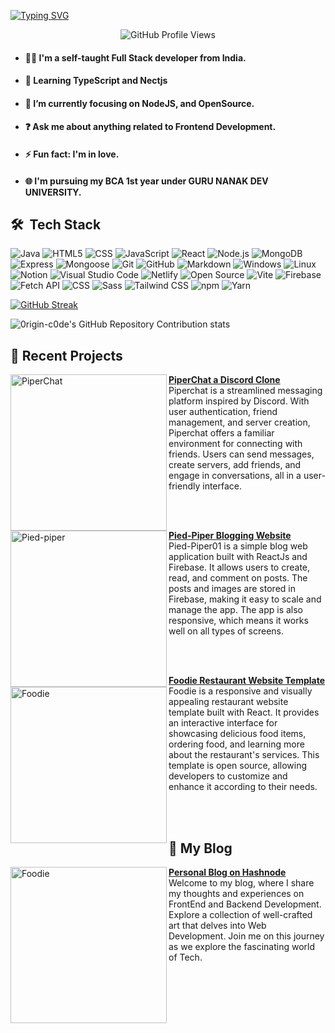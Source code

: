 [![Typing SVG](https://readme-typing-svg.demolab.com?font=Puppins&duration=3000&pause=200&center=true&vCenter=true&random=false&width=435&lines=Hey+%F0%9F%91%8B+I'm+Sunil+;I'm+Full+Stack+Developer;Currently+Focusing+on+MERN+Stack)](https://git.io/typing-svg)

<p align="center">
  <img src="https://komarev.com/ghpvc/?username=0rigin-c0de-username&label=PROFILE+VIEWS" alt="GitHub Profile Views">
</p>

- #### 🙋‍♂️ I'm a self-taught Full Stack developer from India.
- #### 🌿 Learning TypeScript and Nectjs
- #### 🔭 I’m currently focusing on NodeJS, and OpenSource.
- #### ❓ Ask me about anything related to Frontend Development.
- #### ⚡ Fun fact: I'm in love.
- #### 🌐 I'm pursuing my BCA 1st year under GURU NANAK DEV UNIVERSITY.

## 🛠 &nbsp;Tech Stack

![Java](https://img.shields.io/badge/-Java-333333?style=flat&logo=Java&logoColor=007396)
![HTML5](https://img.shields.io/badge/-HTML5-333333?style=flat&logo=HTML5)
![CSS](https://img.shields.io/badge/-CSS-333333?style=flat&logo=CSS3&logoColor=1572B6)
![JavaScript](https://img.shields.io/badge/-JavaScript-333333?style=flat&logo=javascript)
![React](https://img.shields.io/badge/-React-333333?style=flat&logo=react)
![Node.js](https://img.shields.io/badge/-Node.js-333333?style=flat&logo=node.js)
![MongoDB](https://img.shields.io/badge/-MongoDB-333333?style=flat&logo=mongodb)
![Express](https://img.shields.io/badge/-Express-333333?style=flat&logo=express)
![Mongoose](https://img.shields.io/badge/-Mongoose-333333?style=flat&logo=mongoose)
![Git](https://img.shields.io/badge/-Git-333333?style=flat&logo=git)
![GitHub](https://img.shields.io/badge/-GitHub-333333?style=flat&logo=github)
![Markdown](https://img.shields.io/badge/-Markdown-333333?style=flat&logo=markdown)
![Windows](https://img.shields.io/badge/-Windows-333333?style=flat&logo=windows)
![Linux](https://img.shields.io/badge/-Linux-333333?style=flat&logo=linux)
![Notion](https://img.shields.io/badge/-Notion-333333?style=flat&logo=notion)
![Visual Studio Code](https://img.shields.io/badge/-Visual%20Studio%20Code-333333?style=flat&logo=visual-studio-code&logoColor=007ACC)
![Netlify](https://img.shields.io/badge/-Netlify-333333?style=flat&logo=netlify)
![Open Source](https://img.shields.io/badge/-Open%20Source-333333?style=flat&logo=open-source-initiative)
![Vite](https://img.shields.io/badge/-Vite-333333?style=flat&logo=vite)
![Firebase](https://img.shields.io/badge/-Firebase-333333?style=flat&logo=firebase)
![Fetch API](https://img.shields.io/badge/-Fetch%20API-333333?style=flat&logo=javascript)
![CSS](https://img.shields.io/badge/-CSS-333333?style=flat&logo=css3)
![Sass](https://img.shields.io/badge/-Sass-333333?style=flat&logo=sass)
![Tailwind CSS](https://img.shields.io/badge/-Tailwind%20CSS-333333?style=flat&logo=tailwind-css)
![npm](https://img.shields.io/badge/-npm-333333?style=flat&logo=npm)
![Yarn](https://img.shields.io/badge/-Yarn-333333?style=flat&logo=yarn)


[![GitHub Streak](https://streak-stats.demolab.com?user=0rigin-c0de&theme=tokyonight)](https://git.io/streak-stats)


![0rigin-c0de's GitHub Repository Contribution stats](https://github-contributor-stats.vercel.app/api?username=0rigin-c0de&theme=tokyonight)

## 📙 Recent Projects

<p align="left">
<a href="https://github.com/0rigin-c0de/PiperChat" title="PiperChat a Discord Clone"><img src="https://github.com/0rigin-c0de/0rigin-c0de/assets/106311923/5be7858e-752d-499e-b447-97bdfb72c815" alt="PiperChat" width="250px" align="left" /></a>
<a target="blank" href="https://github.com/0rigin-c0de/PiperChat" title="PiperChat"><strong>PiperChat a Discord Clone</strong></a>
<br/>Piperchat is a streamlined messaging platform inspired by Discord. With user authentication, friend management, and server creation, Piperchat offers a familiar environment for connecting with friends. Users can send messages, create servers, add friends, and engage in conversations, all in a user-friendly interface.</p> <br/> <br/>
<p align="left">

<p align="left">
<a href="https://piedpiper01.netlify.app/" title="Pied-Piper Blogging Website"><img src="https://github.com/0rigin-c0de/0rigin-c0de/assets/106311923/1221dbf4-efd3-4918-94e3-a648536a7aab" alt="Pied-piper" width="250px" align="left" /></a>
<a target="blank" href="https://piedpiper01.netlify.app/" title="Pied-Piper"><strong>Pied-Piper Blogging Website</strong></a>
<br/>Pied-Piper01 is a simple blog web application built with ReactJs and Firebase. It allows users to create, read, and comment on posts. The posts and images are stored in Firebase, making it easy to scale and manage the app. The app is also responsive, which means it works well on all types of screens.</p> <br/> <br/>
<p align="left">

<p align="left">
<a href="https://foodie01.netlify.app/" title="Foodie Restaurant Website Template"><img src="https://github.com/0rigin-c0de/0rigin-c0de/assets/106311923/59afdc54-23bb-4799-bc37-ff3d4c8dd70d" alt="Foodie" width="250px" align="left" /></a>
<a target="blank" href="https://foodie01.netlify.app/" title="Foodie"><strong>Foodie Restaurant Website Template</strong></a>
<br/>Foodie is a responsive and visually appealing restaurant website template built with React. It provides an interactive interface for showcasing delicious food items, ordering food, and learning more about the restaurant's services. This template is open source, allowing developers to customize and enhance it according to their needs.</p> <br/> <br/>
<p align="left">

## 📝 My Blog

<p align="left">
<a href="https://shunnu.hashnode.dev/" title="Personal Blog on Hashnode"><img src="https://github.com/0rigin-c0de/0rigin-c0de/assets/106311923/cc520624-4c4f-4330-b552-12bd89b9b155" alt="Foodie" width="250px" align="left" /></a>
<a target="blank" href="https://shunnu.hashnode.dev/" title="Foodie"><strong>Personal Blog on Hashnode</strong></a>
<br/>Welcome to my blog, where I share my thoughts and experiences on  FrontEnd and Backend Development. Explore a collection of well-crafted art that delves into Web Development. Join me on this journey as we explore the fascinating world of Tech.</p> <br/> <br/>
<p align="left">
